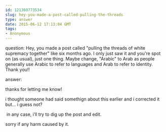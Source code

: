 ```yaml
---
id: 121360773534
slug: hey-you-made-a-post-called-pulling-the-threads
type: answer
date: 2015-06-12 17:13:04 GMT
tags:
- Anonymous
---
```

question: Hey, you made a post called "pulling the threads of white supremacy together" like six months ago. I only just saw it and you're spot on (as usual), just one thing. Maybe change, "Arabic" to Arab as people generally use Arabic to refer to languages and Arab to refer to identity. Thank you!!

answer: <p>thanks for letting me know!&nbsp;</p><p>i thought someone had said somethign about this earlier and i corrected it but... i guess not?&nbsp;</p><p>&nbsp;in any case, i’ll try to dig up the post and edit.&nbsp;</p><p>sorry if any harm caused by it.&nbsp;</p>